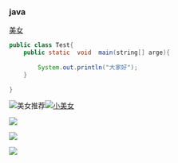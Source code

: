 ### java

[美女](https://cn.bing.com/images/search?q=%E8%B6%B3%E7%90%83%E5%AE%9D%E8%B4%9D&qpvt=%E8%B6%B3%E7%90%83%E5%AE%9D%E8%B4%9D&FORM=IGRE)

~~~java
public class Test{
    public static  void  main(string[] arge){
        
        System.out.println("大家好");
    }
    
}
~~~

![美女推荐](https://tse2-mm.cn.bing.net/th?id=OIP.u6L2gg23oAjA1sms8r8g9wHaLH&w=181&h=272&c=7&o=5&pid=1.7)[![小美女](E:\gitwork\study-code\yushan.jpg)](https://cn.bing.com/images/search?q=%E8%B6%B3%E7%90%83%E5%AE%9D%E8%B4%9D&qpvt=%E8%B6%B3%E7%90%83%E5%AE%9D%E8%B4%9D&FORM=IGRE)

![](https://tse3-mm.cn.bing.net/th?id=OIP.85Q1QJlvqVB2o3Ef6gqsigHaLH&w=181&h=272&c=7&o=5&pid=1.7)



![](https://tse2-mm.cn.bing.net/th?id=OIP.0E1eTDXCzJwNewXAnpLaHQHaJ4&w=181&h=241&c=7&o=5&pid=1.7)

![](http://www.sinaimg.cn/dy/slidenews/69_t500/2014_29/56732_78663_931001.jpg)






